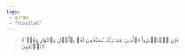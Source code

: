 ```yaml
---
tags: 
 - quran 
 - "Fussilat"
---
```


> فَإِنِ ٱسۡتَكۡبَرُواْ فَٱلَّذِينَ عِندَ رَبِّكَ يُسَبِّحُونَ لَهُۥ بِٱلَّيۡلِ وَٱلنَّهَارِ وَهُمۡ لَا يَسۡـَٔمُونَ۩
